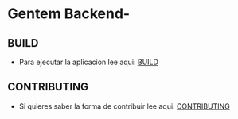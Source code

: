# Gentem Backend-


## BUILD 
- Para ejecutar la aplicacion lee aqui: [BUILD](https://github.com/crisan97/Backend-/blob/developer/BUILD.md)

## CONTRIBUTING
- Si quieres saber la forma de contribuir lee aqui: [CONTRIBUTING](https://github.com/crisan97/Backend-/blob/developer/CONTRIBUTING.md)






